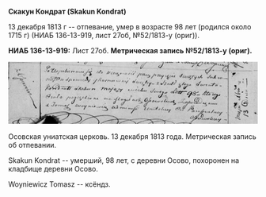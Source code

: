 **Скакун Кондрат (Skakun Kondrat)**

13 декабря 1813 г -- отпевание, умер в возрасте 98 лет (родился около
1715 г) (НИАБ 136-13-919, лист 27об, №52/1813-у (ориг)).

**НИАБ 136-13-919:** Лист 27об. **Метрическая запись №52/1813-у
(ориг).**

![](./media/9d7dc97df76f22739b1481339a34f8541e589e1d.png)

Осовская униатская церковь. 13 декабря 1813 года. Метрическая запись об
отпевании.

Skakun Kondrat -- умерший, 98 лет, с деревни Осово, похоронен на
кладбище деревни Осово.

Woyniewicz Tomasz -- ксёндз.

